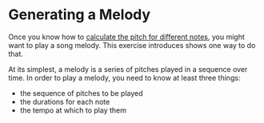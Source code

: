 # Generating a Melody

Once you know how to [calculate the pitch for different notes](tone.md), you might want to play a song melody. This exercise introduces shows one way to do that.

At its simplest, a melody is a series of pitches played in a sequence over time. In order to play a melody, you need to know at least three things:

* the sequence of pitches to be played
* the durations for each note
* the tempo at which to play them


